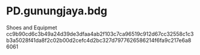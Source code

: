 # PD.gunungjaya.bdg
Shoes and Equipmet
cc9b90cd6c3b49a24d39de3dfaa4ab2f103c7ca96519c912d67cc32558c1c3b3a5028f41da8f2c02b00d2cefc4d2bc327d7977626586214f6fa9c217e6a86061
